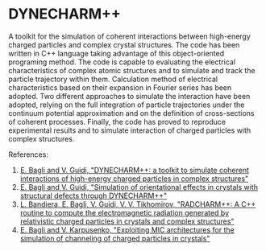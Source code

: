 # DYNECHARM++

A toolkit for the simulation of coherent interactions between high-energy charged particles and complex crystal structures.
The code has been written in C++ language taking advantage of this object-oriented programing method.
The code is capable to evaluating the electrical characteristics of complex atomic structures and to simulate and track the particle trajectory within them.
Calculation method of electrical characteristics based on their expansion in Fourier series has been adopted.
Two different approaches to simulate the interaction have been adopted, relying on the full integration of particle trajectories under the continuum potential approximation and on the definition of cross-sections of coherent processes.
Finally, the code has proved to reproduce experimental results and to simulate interaction of charged particles with complex structures.

References:
1. [E. Bagli and V. Guidi, "DYNECHARM++: a toolkit to simulate coherent interactions of high-energy charged particles in complex structures"](https://www.sciencedirect.com/science/article/pii/S0168583X1300308X)
2. [E. Bagli and V. Guidi, "Simulation of orientational effects in crystals with structural defects through DYNECHARM++"](https://www.sciencedirect.com/science/article/pii/S0168583X15003079)
3. [L. Bandiera, E. Bagli, V. Guidi, V. V. Tikhomirov, "RADCHARM++: A C++ routine to compute the electromagnetic radiation generated by relativistic charged particles in crystals and complex structures"](https://www.sciencedirect.com/science/article/pii/S0168583X15002311) 
4. [E. Bagli and V. Karpusenko, "Exploiting MIC architectures for the simulation of channeling of charged particles in crystals"](https://www.worldscientific.com/doi/abs/10.1142/S0129183116500224)
